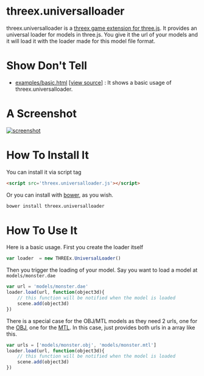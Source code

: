 threex.universalloader
=============

threex.universalloader is a 
[threex game extension for three.js](http://www.threejsgames.com/extensions/).
It provides an universal loader for models in three.js. You give it the url
of your models and it will load it with the loader made for this model file format.

Show Don't Tell
===============
* [examples/basic.html](http://jeromeetienne.github.io/threex.universalloader/examples/basic.html)
\[[view source](https://github.com/jeromeetienne/threex.universalloader/blob/master/examples/basic.html)\] :
It shows a basic usage of threex.universalloader.

A Screenshot
============ 
[![screenshot](https://raw.githubusercontent.com/jeromeetienne/threex.universalloader/master/examples/images/screenshot-threex-universalloader-512x512.jpg)](http://jeromeetienne.github.io/threex.universalloader/examples/basic.html)

How To Install It
=================

You can install it via script tag

```html
<script src='threex.universalloader.js'></script>
```

Or you can install with [bower](http://bower.io/), as you wish.

```bash
bower install threex.universalloader
```

How To Use It
=============

Here is a basic usage. First you create the loader itself

```javascript
var loader  = new THREEx.UniversalLoader()
```

Then you trigger the loading of your model. Say you want to load a 
model at ```models/monster.dae```

```javascript
var url = 'models/monster.dae'
loader.load(url, function(object3d){
    // this function will be notified when the model is loaded
    scene.add(object3d)
})
```

There is a special case for the OBJ/MTL models as they need 2 urls, one for
the 
[OBJ](http://en.wikipedia.org/wiki/Wavefront_.obj_file), one for the 
[MTL](http://en.wikipedia.org/wiki/Wavefront_.obj_file#Material_template_library). In this case, just provides both
urls in a array like this.

```javascript
var urls = ['models/monster.obj', 'models/monster.mtl']
loader.load(url, function(object3d){
    // this function will be notified when the model is loaded
    scene.add(object3d)
})
```